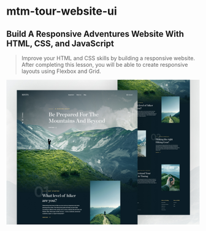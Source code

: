 # mtm-tour-website-ui
## Build A Responsive Adventures Website With HTML, CSS, and JavaScript

> Improve your HTML and CSS skills by building a responsive website. After completing this lesson, you will be able to create responsive layouts using Flexbox and Grid.

![Project thumbnail](/thumbnail.jpg)
 
